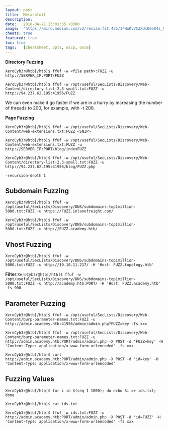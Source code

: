 ```yaml
---
layout: post
title:  Metasploit
description: 
date:   2018-04-21 15:01:35 +0300
image:  'https://miro.medium.com/v2/resize:fit:435/1*HwKvVCZXUxQebR4s_VfGNg.png'
cheats: true
featured: true
toc: true
tags:   [cheatsheet, cpts, oscp, osce]
---
```


**Directory Fuzzing**

`XeroCyb3r@htb[/htb]$ ffuf -w <file path>:FUZZ -u http://SERVER_IP:PORT/FUZZ`

`XeroCyb3r@htb[/htb]$ ffuf -w /opt/useful/SecLists/Discovery/Web-Content/directory-list-2.3-small.txt:FUZZ -u http://94.237.62.195:41956/FUZZ`

We can even make it go faster if we are in a hurry by increasing the number of threads to 200, for example, with -t 200.

**Page Fuzzing**

`XeroCyb3r@htb[/htb]$ ffuf -w /opt/useful/SecLists/Discovery/Web-Content/web-extensions.txt:FUZZ <SNIP>`

`XeroCyb3r@htb[/htb]$ ffuf -w /opt/useful/SecLists/Discovery/Web-Content/web-extensions.txt:FUZZ -u http://SERVER_IP:PORT/blog/indexFUZZ`

`XeroCyb3r@htb[/htb]$ ffuf -w /opt/useful/SecLists/Discovery/Web-Content/directory-list-2.3-small.txt:FUZZ -u http://94.237.62.195:41956/blog/FUZZ.php`

`-recursion-depth 1`

## Subdomain Fuzzing

`XeroCyb3r@htb[/htb]$ ffuf -w /opt/useful/SecLists/Discovery/DNS/subdomains-top1million-5000.txt:FUZZ -u https://FUZZ.inlanefreight.com/`

`XeroCyb3r@htb[/htb]$ ffuf -w /opt/useful/SecLists/Discovery/DNS/subdomains-top1million-5000.txt:FUZZ -u http://FUZZ.academy.htb/`

## Vhost  Fuzzing

`XeroCyb3r@htb[/htb]$ ffuf -w /opt/useful/SecLists/Discovery/DNS/subdomains-top1million-5000.txt:FUZZ -u http://10.10.11.217/ -H 'Host: FUZZ.topology.htb'`

**Filter**:`XeroCyb3r@htb[/htb]$ ffuf -w /opt/useful/SecLists/Discovery/DNS/subdomains-top1million-5000.txt:FUZZ -u http://academy.htb:PORT/ -H 'Host: FUZZ.academy.htb' -fs 900`

## Parameter Fuzzing

`XeroCyb3r@htb[/htb]$ ffuf -w /opt/useful/SecLists/Discovery/Web-Content/burp-parameter-names.txt:FUZZ -u http://admin.academy.htb:41956/admin/admin.php?FUZZ=key -fs xxx`

`XeroCyb3r@htb[/htb]$ ffuf -w /opt/useful/SecLists/Discovery/Web-Content/burp-parameter-names.txt:FUZZ -u http://admin.academy.htb:PORT/admin/admin.php -X POST -d 'FUZZ=key' -H 'Content-Type: application/x-www-form-urlencoded' -fs xxx`

`XeroCyb3r@htb[/htb]$ curl http://admin.academy.htb:PORT/admin/admin.php -X POST -d 'id=key' -H 'Content-Type: application/x-www-form-urlencoded'`

## Fuzzing Values

`XeroCyb3r@htb[/htb]$ for i in $(seq 1 1000); do echo $i >> ids.txt; done`

`XeroCyb3r@htb[/htb]$ cat ids.txt`

`XeroCyb3r@htb[/htb]$ ffuf -w ids.txt:FUZZ -u http://admin.academy.htb:PORT/admin/admin.php -X POST -d 'id=FUZZ' -H 'Content-Type: application/x-www-form-urlencoded' -fs xxx`

